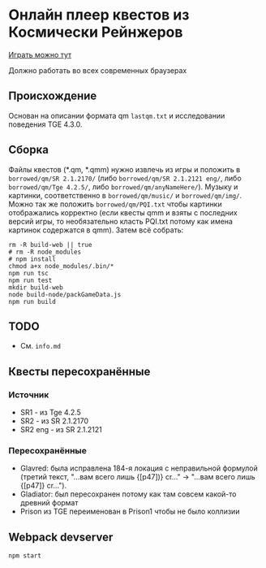 # Онлайн плеер квестов из Космически Рейнжеров

[Играть можно тут](https://spacerangers.gitlab.io)

Должно работать во всех современных браузерах

## Происхождение
Основан на описании формата qm `lastqm.txt` и исследовании поведения TGE 4.3.0.

## Сборка
Файлы квестов (*.qm, *.qmm) нужно извлечь из игры и положить в `borrowed/qm/SR 2.1.2170/` (либо `borrowed/qm/SR 2.1.2121 eng/`, либо `borrowed/qm/Tge 4.2.5/`, либо `borrowed/qm/anyNameHere/`). Музыку и картинки, соответственно в `borrowed/qm/music/` и `borrowed/qm/img/`. Можно так же положить `borrowed/qm/PQI.txt` чтобы картинки отображались корректно (если квесты qmm и взяты с последних версий игры, то необязательно класть PQI.txt потому как имена картинок содержатся в qmm).
Затем всё собрать:
```
rm -R build-web || true
# rm -R node_modules
# npm install
chmod a+x node_modules/.bin/*
npm run tsc  
npm run test
mkdir build-web
node build-node/packGameData.js
npm run build
```
## TODO
 - См. `info.md` 

## Квесты пересохранённые
### Источник
- SR1 - из Tge 4.2.5
- SR2 - из SR 2.1.2170
- SR2 eng - из SR 2.1.2121
### Пересохранённые
- Glavred: была исправлена 184-я локация с неправильной формулой (третий текст, "...вам всего лишь {[p47])} cr..." -> "...вам всего лишь {[p47]} cr..."). 
- Gladiator: был пересохранен потому как там совсем какой-то древний формат
- Prison из TGE переименован в Prison1 чтобы не было коллизии

## Webpack devserver
`npm start`
